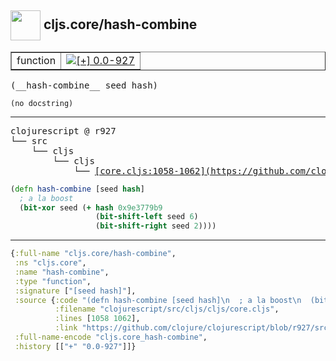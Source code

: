 ## <img width="48px" valign="middle" src="http://i.imgur.com/Hi20huC.png"> cljs.core/hash-combine

 <table border="1">
<tr>
<td>function</td>
<td><a href="https://github.com/cljsinfo/api-refs/tree/0.0-927"><img valign="middle" alt="[+] 0.0-927" src="https://img.shields.io/badge/+-0.0--927-lightgrey.svg"></a> </td>
</tr>
</table>

 <samp>
(__hash-combine__ seed hash)<br>
</samp>

```
(no docstring)
```

---

 <pre>
clojurescript @ r927
└── src
    └── cljs
        └── cljs
            └── <ins>[core.cljs:1058-1062](https://github.com/clojure/clojurescript/blob/r927/src/cljs/cljs/core.cljs#L1058-L1062)</ins>
</pre>

```clj
(defn hash-combine [seed hash]
  ; a la boost
  (bit-xor seed (+ hash 0x9e3779b9
                   (bit-shift-left seed 6)
                   (bit-shift-right seed 2))))
```


---

```clj
{:full-name "cljs.core/hash-combine",
 :ns "cljs.core",
 :name "hash-combine",
 :type "function",
 :signature ["[seed hash]"],
 :source {:code "(defn hash-combine [seed hash]\n  ; a la boost\n  (bit-xor seed (+ hash 0x9e3779b9\n                   (bit-shift-left seed 6)\n                   (bit-shift-right seed 2))))",
          :filename "clojurescript/src/cljs/cljs/core.cljs",
          :lines [1058 1062],
          :link "https://github.com/clojure/clojurescript/blob/r927/src/cljs/cljs/core.cljs#L1058-L1062"},
 :full-name-encode "cljs.core_hash-combine",
 :history [["+" "0.0-927"]]}

```
